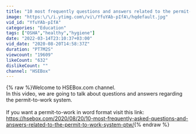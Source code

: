 ```yaml
---
title: "10 most frequently questions and answers related to the permit-to-work system (PTW) -safety training"
image: "https:\/\/i.ytimg.com\/vi\/YfuYAb-pIfA\/hqdefault.jpg"
vid_id: "YfuYAb-pIfA"
categories: "Education"
tags: ["OSHA","healthy","hygiene"]
date: "2022-03-14T23:10:37+03:00"
vid_date: "2020-08-20T14:58:37Z"
duration: "PT7M2S"
viewcount: "19609"
likeCount: "632"
dislikeCount: ""
channel: "HSEBox"
---
```

{% raw %}Welcome to HSEBox.com channel.<br />In this video, we are going to talk about questions and answers regarding the permit-to-work system. <br /><br />If you want a permit-to-work in word format visit this link: <a rel="nofollow" target="blank" href="https://hsebox.com/2020/08/20/10-most-frequently-asked-questions-and-answers-related-to-the-permit-to-work-system-ptw/">https://hsebox.com/2020/08/20/10-most-frequently-asked-questions-and-answers-related-to-the-permit-to-work-system-ptw/</a>{% endraw %}
